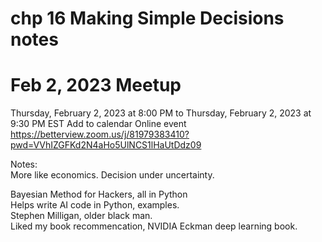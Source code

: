 # chp 16 Making Simple Decisions notes

# Feb 2, 2023 Meetup  

Thursday, February 2, 2023 at 8:00 PM to Thursday, February 2, 2023 at 9:30 PM EST
Add to calendar
Online event
https://betterview.zoom.us/j/81979383410?pwd=VVhIZGFKd2N4aHo5UlNCS1lHaUtDdz09

Notes:  
More like economics. Decision under uncertainty.  

Bayesian Method for Hackers, all in Python  
Helps write AI code in Python, examples.  
Stephen Milligan, older black man.  
Liked my book recommencation, NVIDIA Eckman deep learning book.  




